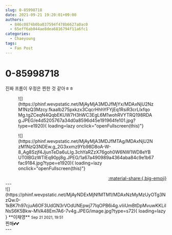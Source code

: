 ```yaml
---
slug: 0-85998718
date: 2021-09-21 19:20:01+09:00
authors:
  - 846c0874b0ba037594f478b6627a0ac0
  - 65eff6ab044ae8dea6816794f11a6fc1
categories:
  - Chaeyoung
tags:
  - Fan Post
---
```


# 0-85998718

<div class="post-container" markdown="1">
<div class="content-container md-sidebar__scrollwrap" markdown="1">

진짜 프롬이 우정은 찐한 것 같아ㅎㅎ
<figure markdown="1">
![](https://phinf.wevpstatic.net/MjAyMjA3MDJfMjYx/MDAxNjU2NzM1NzQ3Mzcy.fkaaIb275pxkzx3CqcrHhhYFYjEq1RsiR3crLlxfqoMg.tgZCeqN4QqbEKUW7H3hWC3EgL6M1wohRVYTRQ198RDAg.JPEG/e4d5205767a34d0a8596d45e191964fe101.jpg?type=e1920){ loading=lazy onclick="openFullscreen(this)"}
</figure>

<figure markdown="1">
![](https://phinf.wevpstatic.net/MjAyMjA3MDJfMTAg/MDAxNjU2NzM1NzQ3NDEw.g_2G3xxmz9Yb98D8oA-W-8_Ag8Szjf4JjunTeDa6uLIg.3chYaRZzX76goh0W6NW1WD8eYBUT0lBGzWTlEq90pj8g.JPEG/1a67a490989a4364aba84c9e1b67fac9184.jpg?type=e1920){ loading=lazy onclick="openFullscreen(this)"}
</figure>


</div>
</div>

<div style="text-align: right;" markdown="1">
<a href="https://weverse.io/fromis9/fanpost/0-85998718" style="text-align: right;">:material-share:{.big-emoji}</a>
</div>
---

<div class="comments-container md-sidebar__scrollwrap" markdown="1">
<div class="comment" markdown="1">
<div class='id-container' markdown="1">
![](https://phinf.wevpstatic.net/MjAyNDExMjNfMTM1/MDAxNzMyMzUyOTg3NzQw.0-1kBK7h97cjuA6OF3UdGN3rVOdUNEpwj77IqOPB6i4g.vliiUmBtDpMvuwKKLiINsS6K5Bkw-MVA48Em7A6-7v4g.JPEG/image.jpg?type=s72){ loading=lazy }
**<span class="artist">이채영</span>** <small>Sep 21 2021, 19:51</small><br>
</div>
<div class='comment-body' markdown="1">
찐해💕💕
</div>
</div>
</div>
---
